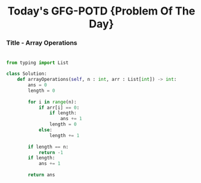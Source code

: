 <h1 align="center">Today's GFG-POTD {Problem Of The Day}</h1>

### Title - Array Operations<br><br>

```python
from typing import List

class Solution:
    def arrayOperations(self, n : int, arr : List[int]) -> int:
        ans = 0
        length = 0
    
        for i in range(n):
            if arr[i] == 0:
                if length:
                    ans += 1
                length = 0
            else:
                length += 1
    
        if length == n:
            return -1
        if length:
            ans += 1
    
        return ans
```
